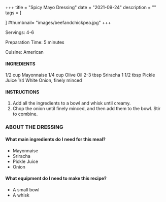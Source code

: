 +++
title = "Spicy Mayo Dressing"
date = "2021-09-24"
description = ""
tags = [
   
]
#thumbnail= "images/beefandchickpea.jpg"
+++

Servings: 4-6 <!--more-->

Preparation Time: 5 minutes 

Cuisine: American 

#### INGREDIENTS 

1/2 cup Mayonnaise 
1/4 cup Olive Oil 
2-3 tbsp Sriracha 
1 1/2 tbsp Pickle Juice 
1/4 White Onion, finely minced 
  
#### INSTRUCTIONS

1. Add all the ingredients to a bowl and whisk until creamy. 
2. Chop the onion until finely minced, and then add them to the bowl. Stir to combine. 

### ABOUT THE DRESSING

#### What main ingredients do I need for this meal?

* Mayonnaise 
* Sriracha 
* Pickle Juice 
* Onion

#### What equipment do I need to make this recipe?

* A small bowl 
* A whisk 
